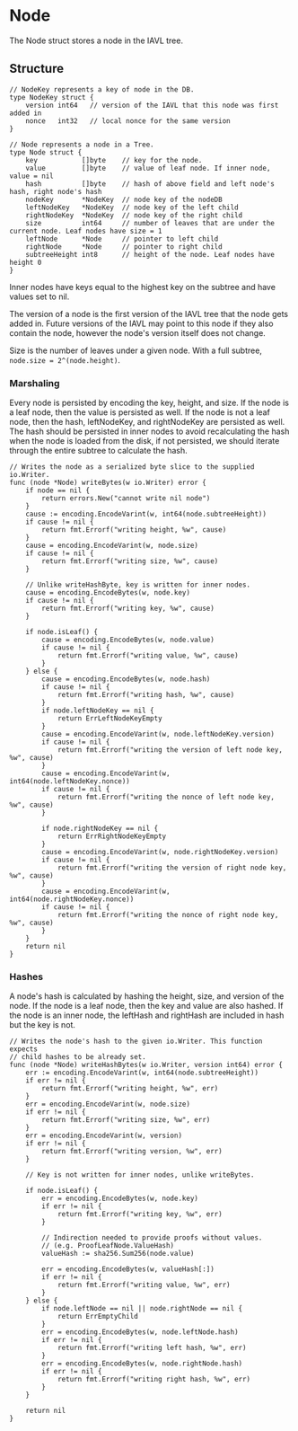 # Node

The Node struct stores a node in the IAVL tree.

## Structure

```golang
// NodeKey represents a key of node in the DB.
type NodeKey struct {
	version int64	// version of the IAVL that this node was first added in
	nonce   int32	// local nonce for the same version
}

// Node represents a node in a Tree.
type Node struct {
	key           []byte	// key for the node.
	value         []byte	// value of leaf node. If inner node, value = nil
	hash          []byte	// hash of above field and left node's hash, right node's hash
	nodeKey       *NodeKey	// node key of the nodeDB
	leftNodeKey   *NodeKey	// node key of the left child
	rightNodeKey  *NodeKey	// node key of the right child
	size          int64		// number of leaves that are under the current node. Leaf nodes have size = 1
	leftNode      *Node		// pointer to left child
	rightNode     *Node		// pointer to right child
	subtreeHeight int8		// height of the node. Leaf nodes have height 0
}
```

Inner nodes have keys equal to the highest key on the subtree and have values set to nil.

The version of a node is the first version of the IAVL tree that the node gets added in. Future versions of the IAVL may point to this node if they also contain the node, however the node's version itself does not change.

Size is the number of leaves under a given node. With a full subtree, `node.size = 2^(node.height)`.

### Marshaling

Every node is persisted by encoding the key, height, and size. If the node is a leaf node, then the value is persisted as well. If the node is not a leaf node, then the hash, leftNodeKey, and rightNodeKey are persisted as well. The hash should be persisted in inner nodes to avoid recalculating the hash when the node is loaded from the disk, if not persisted, we should iterate through the entire subtree to calculate the hash.

```golang
// Writes the node as a serialized byte slice to the supplied io.Writer.
func (node *Node) writeBytes(w io.Writer) error {
	if node == nil {
		return errors.New("cannot write nil node")
	}
	cause := encoding.EncodeVarint(w, int64(node.subtreeHeight))
	if cause != nil {
		return fmt.Errorf("writing height, %w", cause)
	}
	cause = encoding.EncodeVarint(w, node.size)
	if cause != nil {
		return fmt.Errorf("writing size, %w", cause)
	}

	// Unlike writeHashByte, key is written for inner nodes.
	cause = encoding.EncodeBytes(w, node.key)
	if cause != nil {
		return fmt.Errorf("writing key, %w", cause)
	}

	if node.isLeaf() {
		cause = encoding.EncodeBytes(w, node.value)
		if cause != nil {
			return fmt.Errorf("writing value, %w", cause)
		}
	} else {
		cause = encoding.EncodeBytes(w, node.hash)
		if cause != nil {
			return fmt.Errorf("writing hash, %w", cause)
		}
		if node.leftNodeKey == nil {
			return ErrLeftNodeKeyEmpty
		}
		cause = encoding.EncodeVarint(w, node.leftNodeKey.version)
		if cause != nil {
			return fmt.Errorf("writing the version of left node key, %w", cause)
		}
		cause = encoding.EncodeVarint(w, int64(node.leftNodeKey.nonce))
		if cause != nil {
			return fmt.Errorf("writing the nonce of left node key, %w", cause)
		}

		if node.rightNodeKey == nil {
			return ErrRightNodeKeyEmpty
		}
		cause = encoding.EncodeVarint(w, node.rightNodeKey.version)
		if cause != nil {
			return fmt.Errorf("writing the version of right node key, %w", cause)
		}
		cause = encoding.EncodeVarint(w, int64(node.rightNodeKey.nonce))
		if cause != nil {
			return fmt.Errorf("writing the nonce of right node key, %w", cause)
		}
	}
	return nil
}
```

### Hashes

A node's hash is calculated by hashing the height, size, and version of the node. If the node is a leaf node, then the key and value are also hashed. If the node is an inner node, the leftHash and rightHash are included in hash but the key is not.

```golang
// Writes the node's hash to the given io.Writer. This function expects
// child hashes to be already set.
func (node *Node) writeHashBytes(w io.Writer, version int64) error {
	err := encoding.EncodeVarint(w, int64(node.subtreeHeight))
	if err != nil {
		return fmt.Errorf("writing height, %w", err)
	}
	err = encoding.EncodeVarint(w, node.size)
	if err != nil {
		return fmt.Errorf("writing size, %w", err)
	}
	err = encoding.EncodeVarint(w, version)
	if err != nil {
		return fmt.Errorf("writing version, %w", err)
	}

	// Key is not written for inner nodes, unlike writeBytes.

	if node.isLeaf() {
		err = encoding.EncodeBytes(w, node.key)
		if err != nil {
			return fmt.Errorf("writing key, %w", err)
		}

		// Indirection needed to provide proofs without values.
		// (e.g. ProofLeafNode.ValueHash)
		valueHash := sha256.Sum256(node.value)

		err = encoding.EncodeBytes(w, valueHash[:])
		if err != nil {
			return fmt.Errorf("writing value, %w", err)
		}
	} else {
		if node.leftNode == nil || node.rightNode == nil {
			return ErrEmptyChild
		}
		err = encoding.EncodeBytes(w, node.leftNode.hash)
		if err != nil {
			return fmt.Errorf("writing left hash, %w", err)
		}
		err = encoding.EncodeBytes(w, node.rightNode.hash)
		if err != nil {
			return fmt.Errorf("writing right hash, %w", err)
		}
	}

	return nil
}
```
